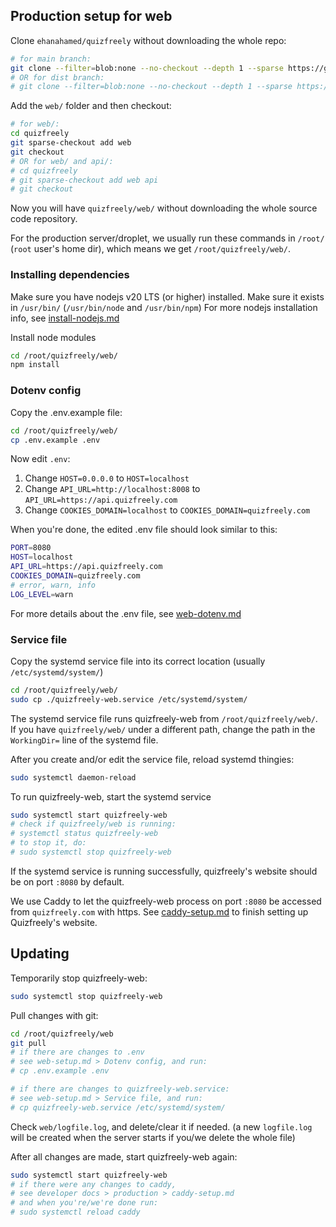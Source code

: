 ## Production setup for web

Clone `ehanahamed/quizfreely` without downloading the whole repo:
```sh
# for main branch:
git clone --filter=blob:none --no-checkout --depth 1 --sparse https://github.com/ehanahamed/quizfreely
# OR for dist branch:
# git clone --filter=blob:none --no-checkout --depth 1 --sparse https://github.com/ehanahamed/quizfreely --branch dist
```

Add the `web/` folder and then checkout:
```sh
# for web/:
cd quizfreely
git sparse-checkout add web
git checkout
# OR for web/ and api/:
# cd quizfreely
# git sparse-checkout add web api
# git checkout
```

Now you will have `quizfreely/web/` without downloading the whole source code repository.

For the production server/droplet, we usually run these commands in `/root/` (`root` user's home dir), which means we get `/root/quizfreely/web/`.

### Installing dependencies

Make sure you have nodejs v20 LTS (or higher) installed.
Make sure it exists in `/usr/bin/` (`/usr/bin/node` and `/usr/bin/npm`)
For more nodejs installation info, see [install-nodejs.md](./install-nodejs.md)

Install node modules
```sh
cd /root/quizfreely/web/
npm install
```

### Dotenv config

Copy the .env.example file:
```sh
cd /root/quizfreely/web/
cp .env.example .env
```

Now edit `.env`:
1. Change `HOST=0.0.0.0` to `HOST=localhost`
2. Change `API_URL=http://localhost:8008` to `API_URL=https://api.quizfreely.com`
3. Change `COOKIES_DOMAIN=localhost` to `COOKIES_DOMAIN=quizfreely.com`

When you're done, the edited .env file should look similar to this:
```sh
PORT=8080
HOST=localhost
API_URL=https://api.quizfreely.com
COOKIES_DOMAIN=quizfreely.com
# error, warn, info
LOG_LEVEL=warn
```

For more details about the .env file, see [web-dotenv.md](../web/web-dotenv.md)

### Service file

Copy the systemd service file into its correct location (usually `/etc/systemd/system/`)
```sh
cd /root/quizfreely/web/
sudo cp ./quizfreely-web.service /etc/systemd/system/
```

The systemd service file runs quizfreely-web from `/root/quizfreely/web/`. If you have `quizfreely/web/` under a different path, change the path in the `WorkingDir=` line of the systemd file.

After you create and/or edit the service file, reload systemd thingies:
```sh
sudo systemctl daemon-reload
```

To run quizfreely-web, start the systemd service
```sh
sudo systemctl start quizfreely-web
# check if quizfreely/web is running:
# systemctl status quizfreely-web
# to stop it, do:
# sudo systemctl stop quizfreely-web
```

If the systemd service is running successfully, quizfreely's website should be on port `:8080` by default.

We use Caddy to let the quizfreely-web process on port `:8080` be accessed from `quizfreely.com` with https. See [caddy-setup.md](./caddy-setup.md) to finish setting up Quizfreely's website.

## Updating

Temporarily stop quizfreely-web:
```sh
sudo systemctl stop quizfreely-web
```

Pull changes with git:
```sh
cd /root/quizfreely/web
git pull
# if there are changes to .env
# see web-setup.md > Dotenv config, and run:
# cp .env.example .env

# if there are changes to quizfreely-web.service:
# see web-setup.md > Service file, and run:
# cp quizfreely-web.service /etc/systemd/system/
```

Check `web/logfile.log`, and delete/clear it if needed. (a new `logfile.log` will be created when the server starts if you/we delete the whole file)

After all changes are made, start quizfreely-web again:
```sh
sudo systemctl start quizfreely-web
# if there were any changes to caddy,
# see developer docs > production > caddy-setup.md
# and when you're/we're done run:
# sudo systemctl reload caddy
```
